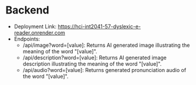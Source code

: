 # Backend
- Deployment Link: https://hci-int2041-57-dyslexic-e-reader.onrender.com
- Endpoints:
  - /api/image?word=[value]: Returns AI generated image illustrating the meaning of the word "[value]".
  - /api/description?word=[value]: Returns AI generated image description illustrating the meaning of the word "[value]".
  - /api/audio?word=[value]: Returns generated pronunciation audio of the word "[value]".
